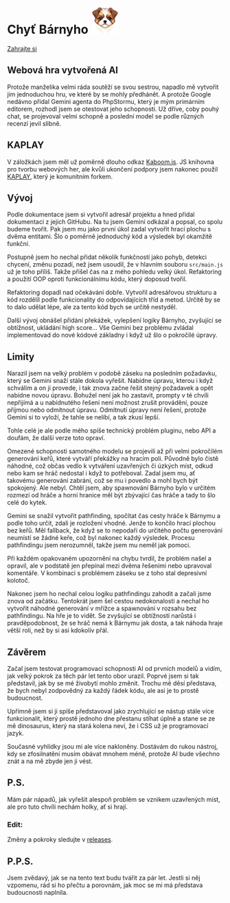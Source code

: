 # Chyť Bárnyho ![Bárny](public/sprites/puppy.png)

[Zahrajte si](https://lawondyss.github.io/CatchPuppy/)

## Webová hra vytvořená AI
Protože manželika velmi ráda soutěží se svou sestrou, napadlo mě vytvořit jim jednoduchou hru,
ve které by se mohly předhánět. A protože Google nedávno přidal Gemini agenta do PhpStormu,
který je mým primárním editorem, rozhodl jsem se otestovat jeho schopnosti. Už dříve, coby pouhý
chat, se projevoval velmi schopně a poslední model se podle různých recenzí jevil slibně.

## KAPLAY
V záložkách jsem měl už poměrně dlouho odkaz [Kaboom.js](https://kaboomjs.com/). JS knihovna pro
tvorbu webových her, ale kvůli ukončení podpory jsem nakonec použil [KAPLAY](https://kaplayjs.com/),
který je komunitním forkem.

## Vývoj
Podle dokumentace jsem si vytvořil adresář projektu a hned přidal dokumentaci z jejich GitHubu.
Na tu jsem Gemini odkázal a popsal, co spolu budeme tvořit. Pak jsem mu jako první úkol zadal
vytvořit hrací plochu s dvěma entitami. Šlo o poměrně jednoduchý kód a výsledek byl okamžitě
funkční.

Postupně jsem ho nechal přidat několik funkčností jako pohyb, detekci chycení, změnu pozadí,
než jsem usoudil, že v hlavním souboru `src/main.js` už je toho příliš. Takže přišel čas na z mého
pohledu velký úkol. Refaktoring a použití OOP oproti funkcionálnímu kódu, který doposud tvořil.

Refaktoring dopadl nad očekávání dobře. Vytvořil adresářovou strukturu a kód rozdělil podle funkcionality
do odpovídajících tříd a metod. Určitě by se to dalo udělat lépe, ale za tento kód bych se určitě nestyděl.

Další vývoj obnášel přidání překážek, vylepšení logiky Bárnyho, zvyšující se obtížnost, ukládání high score...
Vše Gemini bez problému zvládal implementovad do nové kódové základny i když už šlo o pokročilé úpravy.

## Limity
Narazil jsem na velký problém v podobě záseku na posledním požadavku, který se Gemini snaží stále dokola vyřešit.
Nabídne úpravu, kterou i když schválím a on ji provede, i tak znova začne řešit stejný požadavek a opět nabídne
novou úpravu. Bohužel není jak ho zastavit, prompty v té chvíli nepřijímá a u nabídnutého řešení není možnost zrušit
provádění, pouze přijmou nebo odmítnout úpravu. Odmítnutí úpravy není řešení, protože Gemini si to vyloží, že tahle
se nelíbí, a tak zkusí lepší.

Tohle celé je ale podle mého spíše technický problém pluginu, nebo API a doufám, že další verze toto opraví.

Omezené schopnosti samotného modelu se projevili až při velmi pokročilém generování keřů, které vytváří překážky
na hracím poli. Původně bylo čistě náhodné, což občas vedlo k vytváření uzavřených či úzkých míst, odkud nebo kam se
hráč nedostal i když to potřeboval. Zadal jsem mu, ať takovému generování zabrání, což se mu i povedlo a mohl
bych být spokojený. Ale nebyl. Chtěl jsem, aby spawnování Bárnyho bylo v určitém rozmezí od hráče a horní
hranice měl být zbývající čas hráče a tady to šlo celé do kytek.

Gemini se snažil vytvořit pathfinding, spočítat čas cesty hráče k Bárnymu a podle toho určit, zdali je rozložení
vhodné. Jenže to končilo hrací plochou bez keřů. Měl fallback, že když se to nepodaří do určitého počtu generování
neumístí se žádné keře, což byl nakonec každý výsledek. Procesu pathfindingu jsem nerozumněl, takže jsem mu neměl
jak pomoci.

Při každém opakovaném upozornění na chybu tvrdil, že problém našel a opravil, ale v podstatě jen přepínal mezi dvěma
řešeními nebo upravoval komentáře. V kombinaci s problémem záseku se z toho stal depresivní kolotoč.

Nakonec jsem ho nechal celou logiku pathfindingu zahodit a začali jsme znova od začátku. Tentokrát jsem šel cestou
nedokonalosti a nechal ho vytvořit náhodné generování v mřížce a spawnování v rozsahu bez pathfindingu. Na hře je
to vidět. Se zvyšující se obtížností narůstá i pravděpodobnost, že se hráč nemá k Bárnymu jak dosta, a tak náhoda
hraje větší roli, než by si asi kdokoliv přál.

## Závěrem
Začal jsem testovat programovací schopnosti AI od prvních modelů a vidím, jak velký pokrok za těch pár let tento
obor urazil. Poprvé jsem si tak představil, jak by se mé živobytí mohlo změnit. Trochu mě děsí představa, že bych
nebyl zodpovědný za každý řádek kódu, ale asi je to prostě budoucnost.

Upřímně jsem si ji spíše představoval jako zrychlující se nástup stále více funkcionalit, který prostě jednoho dne
přestanu stíhat úplně a stane se ze mě dinosaurus, který na stará kolena neví, že i CSS už je programovací jazyk.

Současné vyhlídky jsou mi ale více nakloněny. Dostávám do rukou nástroj, kdy se zfosilnatění musím obávat mnohem méně,
protože AI bude všechno znát a na mě zbyde jen ji vést.

## P.S.
Mám pár nápadů, jak vyřešit alespoň problém se vznikem uzavřených míst, ale pro tuto chvíli nechám holky, ať si hrají.

### Edit:
Změny a pokroky sledujte v [releases](https://github.com/lawondyss/CatchPuppy/releases).

## P.P.S.
Jsem zvědavý, jak se na tento text budu tvářit za pár let. Jestli si něj vzpomenu, rád si ho přečtu a porovnám,
jak moc se mi má představa budoucnosti naplnila.
